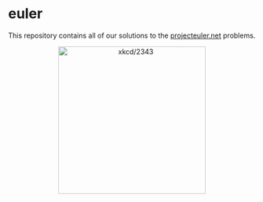 <h1>euler</h1>
<p>This repository contains all of our solutions to the <a href="https://www.projecteuler.net">projecteuler.net</a> problems.</p>

<center><img alt="xkcd/2343" src="https://imgs.xkcd.com/comics/mathematical_symbol_fight.png" height=300></center>